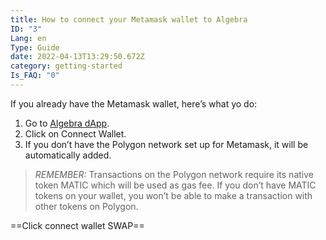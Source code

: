 ```yaml
---
title: How to connect your Metamask wallet to Algebra
ID: "3"
Lang: en
Type: Guide
date: 2022-04-13T13:29:50.672Z
category: getting-started
Is_FAQ: "0"
---
```

If you already have the Metamask wallet, here’s what yo do:

1. Go to [Algebra dApp](https://app.algebra.finance/#/farming/limit-farms).
2. Click on Connect Wallet.
3. If you don’t have the Polygon network set up for Metamask, it will be automatically added.

> *REMEMBER:* Transactions on the Polygon network require its native token MATIC which will be used as gas fee. If you don’t have MATIC tokens on your wallet, you won’t be able to make a transaction with other tokens on Polygon.

\==Click connect wallet SWAP==